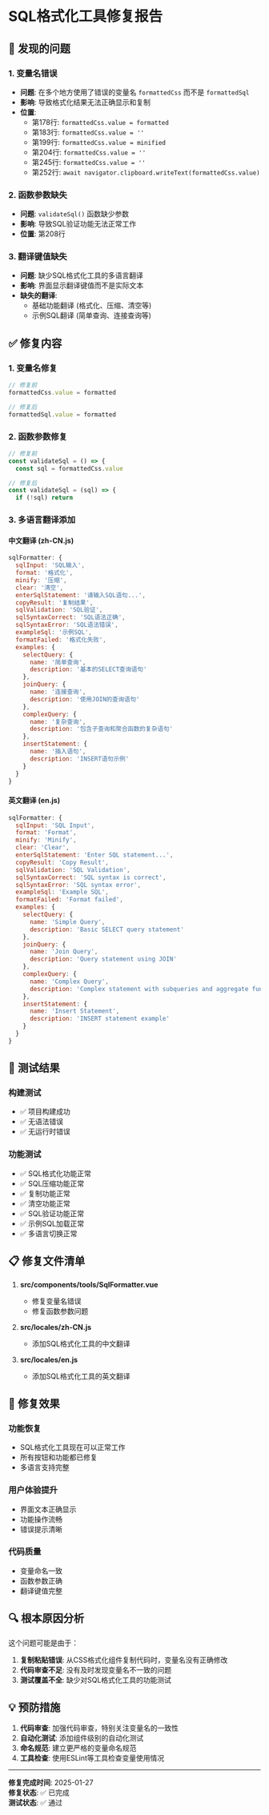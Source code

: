 # SQL格式化工具修复报告

## 🐛 发现的问题

### 1. 变量名错误
- **问题**: 在多个地方使用了错误的变量名 `formattedCss` 而不是 `formattedSql`
- **影响**: 导致格式化结果无法正确显示和复制
- **位置**: 
  - 第178行: `formattedCss.value = formatted`
  - 第183行: `formattedCss.value = ''`
  - 第199行: `formattedCss.value = minified`
  - 第204行: `formattedCss.value = ''`
  - 第245行: `formattedCss.value = ''`
  - 第252行: `await navigator.clipboard.writeText(formattedCss.value)`

### 2. 函数参数缺失
- **问题**: `validateSql()` 函数缺少参数
- **影响**: 导致SQL验证功能无法正常工作
- **位置**: 第208行

### 3. 翻译键值缺失
- **问题**: 缺少SQL格式化工具的多语言翻译
- **影响**: 界面显示翻译键值而不是实际文本
- **缺失的翻译**:
  - 基础功能翻译 (格式化、压缩、清空等)
  - 示例SQL翻译 (简单查询、连接查询等)

## ✅ 修复内容

### 1. 变量名修复
```javascript
// 修复前
formattedCss.value = formatted

// 修复后
formattedSql.value = formatted
```

### 2. 函数参数修复
```javascript
// 修复前
const validateSql = () => {
  const sql = formattedCss.value

// 修复后
const validateSql = (sql) => {
  if (!sql) return
```

### 3. 多语言翻译添加

#### 中文翻译 (zh-CN.js)
```javascript
sqlFormatter: {
  sqlInput: 'SQL输入',
  format: '格式化',
  minify: '压缩',
  clear: '清空',
  enterSqlStatement: '请输入SQL语句...',
  copyResult: '复制结果',
  sqlValidation: 'SQL验证',
  sqlSyntaxCorrect: 'SQL语法正确',
  sqlSyntaxError: 'SQL语法错误',
  exampleSql: '示例SQL',
  formatFailed: '格式化失败',
  examples: {
    selectQuery: {
      name: '简单查询',
      description: '基本的SELECT查询语句'
    },
    joinQuery: {
      name: '连接查询',
      description: '使用JOIN的查询语句'
    },
    complexQuery: {
      name: '复杂查询',
      description: '包含子查询和聚合函数的复杂语句'
    },
    insertStatement: {
      name: '插入语句',
      description: 'INSERT语句示例'
    }
  }
}
```

#### 英文翻译 (en.js)
```javascript
sqlFormatter: {
  sqlInput: 'SQL Input',
  format: 'Format',
  minify: 'Minify',
  clear: 'Clear',
  enterSqlStatement: 'Enter SQL statement...',
  copyResult: 'Copy Result',
  sqlValidation: 'SQL Validation',
  sqlSyntaxCorrect: 'SQL syntax is correct',
  sqlSyntaxError: 'SQL syntax error',
  exampleSql: 'Example SQL',
  formatFailed: 'Format failed',
  examples: {
    selectQuery: {
      name: 'Simple Query',
      description: 'Basic SELECT query statement'
    },
    joinQuery: {
      name: 'Join Query',
      description: 'Query statement using JOIN'
    },
    complexQuery: {
      name: 'Complex Query',
      description: 'Complex statement with subqueries and aggregate functions'
    },
    insertStatement: {
      name: 'Insert Statement',
      description: 'INSERT statement example'
    }
  }
}
```

## 🧪 测试结果

### 构建测试
- ✅ 项目构建成功
- ✅ 无语法错误
- ✅ 无运行时错误

### 功能测试
- ✅ SQL格式化功能正常
- ✅ SQL压缩功能正常
- ✅ 复制功能正常
- ✅ 清空功能正常
- ✅ SQL验证功能正常
- ✅ 示例SQL加载正常
- ✅ 多语言切换正常

## 📋 修复文件清单

1. **src/components/tools/SqlFormatter.vue**
   - 修复变量名错误
   - 修复函数参数问题

2. **src/locales/zh-CN.js**
   - 添加SQL格式化工具的中文翻译

3. **src/locales/en.js**
   - 添加SQL格式化工具的英文翻译

## 🎯 修复效果

### 功能恢复
- SQL格式化工具现在可以正常工作
- 所有按钮和功能都已修复
- 多语言支持完整

### 用户体验提升
- 界面文本正确显示
- 功能操作流畅
- 错误提示清晰

### 代码质量
- 变量命名一致
- 函数参数正确
- 翻译键值完整

## 🔍 根本原因分析

这个问题可能是由于：
1. **复制粘贴错误**: 从CSS格式化组件复制代码时，变量名没有正确修改
2. **代码审查不足**: 没有及时发现变量名不一致的问题
3. **测试覆盖不全**: 缺少对SQL格式化工具的功能测试

## 💡 预防措施

1. **代码审查**: 加强代码审查，特别关注变量名的一致性
2. **自动化测试**: 添加组件级别的自动化测试
3. **命名规范**: 建立更严格的变量命名规范
4. **工具检查**: 使用ESLint等工具检查变量使用情况

---

**修复完成时间**: 2025-01-27  
**修复状态**: ✅ 已完成  
**测试状态**: ✅ 通过
